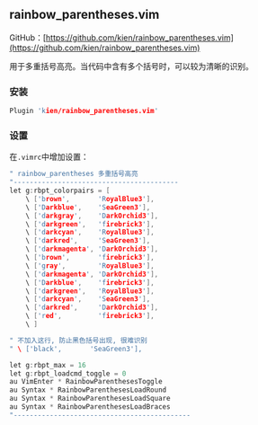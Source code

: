 ## rainbow_parentheses.vim

GitHub：[https://github.com/kien/rainbow_parentheses.vim](https://github.com/kien/rainbow_parentheses.vim)

用于多重括号高亮。当代码中含有多个括号时，可以较为清晰的识别。


### 安装

```c
Plugin 'kien/rainbow_parentheses.vim'
```

### 设置

在`.vimrc`中增加设置：

```c
" rainbow_parentheses 多重括号高亮
"-----------------------------------------
let g:rbpt_colorpairs = [
    \ ['brown',       'RoyalBlue3'],
    \ ['Darkblue',    'SeaGreen3'],
    \ ['darkgray',    'DarkOrchid3'],
    \ ['darkgreen',   'firebrick3'],
    \ ['darkcyan',    'RoyalBlue3'],
    \ ['darkred',     'SeaGreen3'],
    \ ['darkmagenta', 'DarkOrchid3'],
    \ ['brown',       'firebrick3'],
    \ ['gray',        'RoyalBlue3'],
    \ ['darkmagenta', 'DarkOrchid3'],
    \ ['Darkblue',    'firebrick3'],
    \ ['darkgreen',   'RoyalBlue3'],
    \ ['darkcyan',    'SeaGreen3'],
    \ ['darkred',     'DarkOrchid3'],
    \ ['red',         'firebrick3'],
    \ ]

" 不加入这行, 防止黑色括号出现, 很难识别
" \ ['black',       'SeaGreen3'],

let g:rbpt_max = 16
let g:rbpt_loadcmd_toggle = 0
au VimEnter * RainbowParenthesesToggle
au Syntax * RainbowParenthesesLoadRound
au Syntax * RainbowParenthesesLoadSquare
au Syntax * RainbowParenthesesLoadBraces
"--------------------------------------------
```

